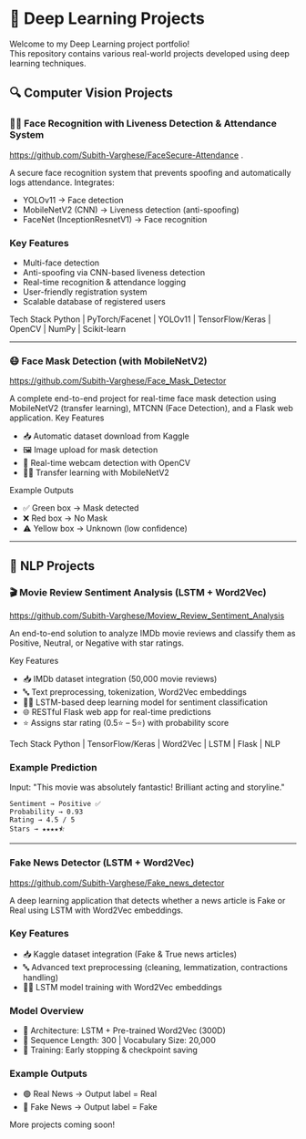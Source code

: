 
 # 🤖 Deep Learning Projects

Welcome to my Deep Learning project portfolio!  
This repository contains various real-world projects developed using deep learning techniques.

## 🔍 Computer Vision Projects
### 🧑‍💻 Face Recognition with Liveness Detection & Attendance System 
https://github.com/Subith-Varghese/FaceSecure-Attendance .


A secure face recognition system that prevents spoofing and automatically logs attendance. Integrates:

- YOLOv11 → Face detection
- MobileNetV2 (CNN) → Liveness detection (anti-spoofing)
- FaceNet (InceptionResnetV1) → Face recognition

### Key Features

-  Multi-face detection
-  Anti-spoofing via CNN-based liveness detection
-  Real-time recognition & attendance logging
-  User-friendly registration system
-  Scalable database of registered users

Tech Stack
Python | PyTorch/Facenet | YOLOv11 | TensorFlow/Keras | OpenCV | NumPy | Scikit-learn

---

### 😷 Face Mask Detection (with MobileNetV2)  
https://github.com/Subith-Varghese/Face_Mask_Detector


A complete end-to-end project for real-time face mask detection using MobileNetV2 (transfer learning), MTCNN (Face Detection), and a Flask web application.
Key Features

 - 📥 Automatic dataset download from Kaggle
 - 🖼️ Image upload for mask detection
 - 🎥 Real-time webcam detection with OpenCV
 - 🧑‍💻 Transfer learning with MobileNetV2

Example Outputs
 - ✅ Green box → Mask detected
 - ❌ Red box → No Mask
 - ⚠️ Yellow box → Unknown (low confidence)

---

## 🧠 NLP Projects

### 🎬 Movie Review Sentiment Analysis (LSTM + Word2Vec)
https://github.com/Subith-Varghese/Moview_Review_Sentiment_Analysis


An end-to-end solution to analyze IMDb movie reviews and classify them as Positive, Neutral, or Negative with star ratings.

Key Features

- 📥 IMDb dataset integration (50,000 movie reviews)
- 🔤 Text preprocessing, tokenization, Word2Vec embeddings
- 🧑‍💻 LSTM-based deep learning model for sentiment classification
- 🌐 RESTful Flask web app for real-time predictions
- ⭐ Assigns star rating (0.5⭐ – 5⭐) with probability score

Tech Stack
Python | TensorFlow/Keras | Word2Vec | LSTM | Flask | NLP

### Example Prediction
Input: "This movie was absolutely fantastic! Brilliant acting and storyline."

```
Sentiment → Positive ✅
Probability → 0.93
Rating → 4.5 / 5
Stars → ★★★★⯪
```

---

###  Fake News Detector (LSTM + Word2Vec) 
https://github.com/Subith-Varghese/Fake_news_detector


A deep learning application that detects whether a news article is Fake or Real using LSTM with Word2Vec embeddings.

### Key Features

- 📥 Kaggle dataset integration (Fake & True news articles)
- 🔤 Advanced text preprocessing (cleaning, lemmatization, contractions handling)
- 🧑‍💻 LSTM model training with Word2Vec embeddings

### Model Overview

- 📐 Architecture: LSTM + Pre-trained Word2Vec (300D)
- 📝 Sequence Length: 300 | Vocabulary Size: 20,000
- 🛑 Training: Early stopping & checkpoint saving

### Example Outputs

- 🟢 Real News → Output label = Real
- 🔴 Fake News → Output label = Fake

  
More projects coming soon!

